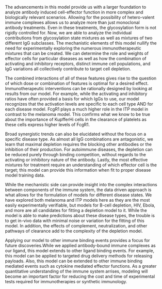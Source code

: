 The advancements in this model provide us with a larger foundation to analyze antibody induced cell-effector function in more complex and biologically relevant scenarios. Allowing for the possibility of hetero-valent immune complexes allows us to analyze more than just monoclonal antibody treatments. Even in these treatments, the glycosylation form is not rigidly controlled for. Now, we are able to analyze the individual contributions from glycosylation state mixtures as well as mixtures of two different IgG subclasses. The mechanistic elements of this model nullify the need for experimentally exploring the numerous immunotherapeutic mixtures that can be created. We can determine the role and weights of effector cells for particular diseases as well as how the combination of activating and inhibitory receptors, distinct immune cell populations, and IgG variations all collectively contribute to target cell depletion.

The combined interactions of all of these features gives rise to the question of which dose or combination of features is optimal for a desired effect. Immunotherapeutic interventions can be rationally designed by looking at results from our model. For example, while the activating and inhibitory ratios have often provided a basis for which IgGs to use, our model recognizes that the activation levels are specific to each cell type AND for each disease model. FcgR1 plays a much higher role in the ITP model in contrast to the melanoma model. This confirms what we know to be true about the importance of KupfferHi cells in the clearance of platelets as these cells express higher levels of FcgR1. 

Broad synergistic trends can also be elucidated without the focus on a specific disease type. As almost all IgG combinations are antagonistic, we learn that maximal depletion requires the blocking other antibodies or the inhibition of their production. For autoimmune diseases, the depletion can be reduced purely through binding competition, without regards to the activating or inhibitory nature of the antibody. Lastly, the most effective mixtures for treatment require an understanding of which effector cell is the target; this model can provide this information when fit to proper disease model training data.

While the mechanistic side can provide insight into the complex interactions between components of the immune system, the data driven approach is what allows for the formulation of models for different disease states. We have explored both melanoma and ITP models here as they are the most easily experimentally verifiable, but models for B-cell depletion, HIV, Ebola, and more are all candidates for fitting a depletion model to it. While the model is able to make predictions about these disease types, the trouble is to get in-vivo data with minimal noise or variation for the fitting of this model. In addition, the effects of complement, neutralization, and other pathways of clearance add to the complexity of the depletion model.

Applying our model to other immune binding events provides a focus for future discoveries.While we applied antibody-bound immune complexes as our ligand, this model extends to other ligand binding events. For example, this model can be applied to targeted drug delivery methods for releasing payloads. Also, this model can be extended to other immune binding mediated events such as cytokine mediated effector functions. As a greater quantitative understanding of the immune system arrises, modeling will become an important factor for reducing the cost and time of experimental tests required for immunotherapies or synthetic immunology.
